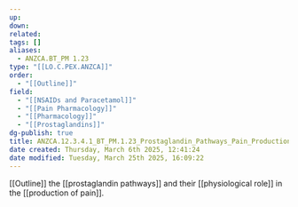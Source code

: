 ```yaml
---
up: 
down: 
related: 
tags: []
aliases:
  - ANZCA.BT_PM 1.23
type: "[[LO.C.PEX.ANZCA]]"
order:
  - "[[Outline]]"
field:
  - "[[NSAIDs and Paracetamol]]"
  - "[[Pain Pharmacology]]"
  - "[[Pharmacology]]"
  - "[[Prostaglandins]]"
dg-publish: true
title: ANZCA.12.3.4.1_BT_PM.1.23_Prostaglandin_Pathways_Pain_Production
date created: Thursday, March 6th 2025, 12:41:24
date modified: Tuesday, March 25th 2025, 16:09:22
---
```


[[Outline]] the [[prostaglandin pathways]] and their [[physiological role]] in the [[production of pain]].

